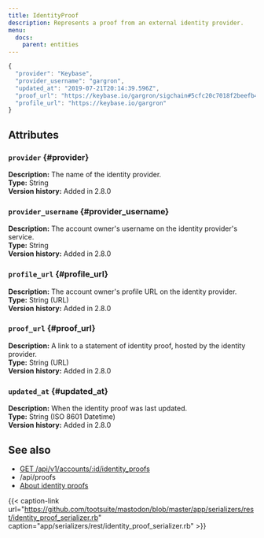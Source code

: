 ```yaml
---
title: IdentityProof
description: Represents a proof from an external identity provider.
menu:
  docs:
    parent: entities
---
```


```javascript
{
  "provider": "Keybase",
  "provider_username": "gargron",
  "updated_at": "2019-07-21T20:14:39.596Z",
  "proof_url": "https://keybase.io/gargron/sigchain#5cfc20c7018f2beefb42a68836da59a792e55daa4d118498c9b1898de7e845690f",
  "profile_url": "https://keybase.io/gargron"
}
```

## Attributes

### `provider` {#provider}

**Description:** The name of the identity provider.\
**Type:** String\
**Version history:** Added in 2.8.0

### `provider_username` {#provider_username}

**Description:** The account owner's username on the identity provider's service.\
**Type:** String\
**Version history:** Added in 2.8.0

### `profile_url` {#profile_url}

**Description:** The account owner's profile URL on the identity provider.\
**Type:** String \(URL\)\
**Version history:** Added in 2.8.0

### `proof_url` {#proof_url}

**Description:** A link to a statement of identity proof, hosted by the identity provider.\
**Type:** String \(URL\)\
**Version history:** Added in 2.8.0

### `updated_at` {#updated_at}

**Description:** When the identity proof was last updated.\
**Type:** String \(ISO 8601 Datetime\)\
**Version history:** Added in 2.8.0

## See also

* [GET /api/v1/accounts/:id/identity\_proofs](../methods/accounts/#identity-proofs)
* /api/proofs
* [About identity proofs](../user/contacts.md#identity-proofs)

{{< caption-link url="https://github.com/tootsuite/mastodon/blob/master/app/serializers/rest/identity_proof_serializer.rb" caption="app/serializers/rest/identity\_proof\_serializer.rb" >}}





